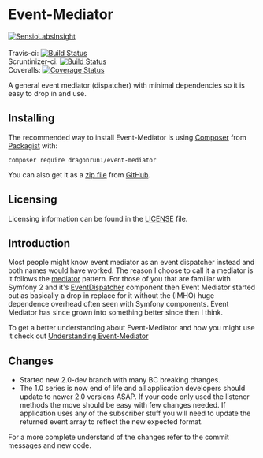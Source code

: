 # Event-Mediator

[![SensioLabsInsight](https://insight.sensiolabs.com/projects/0ac55d7b-0e97-4c64-94ab-15461da26b98/big.png)](https://insight.sensiolabs.com/projects/0ac55d7b-0e97-4c64-94ab-15461da26b98)<br/><br/>
Travis-ci: [![Build Status](https://travis-ci.org/Dragonrun1/event-mediator.svg?branch=master)](https://travis-ci.org/Dragonrun1/event-mediator)<br/>
Scruntinizer-ci: [![Build Status](https://scrutinizer-ci.com/g/Dragonrun1/event-mediator/badges/build.png?b=master)](https://scrutinizer-ci.com/g/Dragonrun1/event-mediator/build-status/master)<br/>
Coveralls: [![Coverage Status](https://coveralls.io/repos/github/Dragonrun1/event-mediator/badge.svg?branch=master)](https://coveralls.io/github/Dragonrun1/event-mediator?branch=master)

A general event mediator (dispatcher) with minimal dependencies so it is easy to drop in and use.

## Installing

The recommended way to install Event-Mediator is using [Composer](https://getcomposer.org/) from
[Packagist](https://packagist.org/) with:

`composer require dragonrun1/event-mediator`

You can also get it as a [zip file](https://github.com/Dragonrun1/event-mediator/archive/master.zip) from
[GitHub](https://github.com/Dragonrun1/event-mediator).

## Licensing

Licensing information can be found in the [LICENSE](LICENSE) file.

## Introduction

Most people might know event mediator as an event dispatcher instead and both
names would have worked. The reason I choose to call it a mediator is it follows
the [mediator](https://en.wikipedia.org/wiki/Mediator_pattern) pattern. For
those of you that are familiar with Symfony 2 and it's
[EventDispatcher](http://symfony.com/doc/current/components/event_dispatcher/index.html)
component then Event Mediator started out as basically a drop in replace for it
without the (IMHO) huge dependence overhead often seen with Symfony components.
Event Mediator has since grown into something better since then I think.

To get a better understanding about Event-Mediator and how you might use it
check out [Understanding Event-Mediator](docs/UnderstandingEventMediator.md) 

## Changes

  * Started new 2.0-dev branch with many BC breaking changes.
  * The 1.0 series is now end of life and all application developers should
  update to newer 2.0 versions ASAP. If your code only used the listener methods
  the move should be easy with few changes needed. If application uses any of
  the subscriber stuff you will need to update the returned event array to
  reflect the new expected format.

  For a more complete understand of the changes refer to the commit messages and
  new code.
